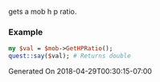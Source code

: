 gets a mob h p ratio.
### Example

```perl
my $val = $mob->GetHPRatio();
quest::say($val); # Returns double
```


Generated On 2018-04-29T00:30:15-07:00